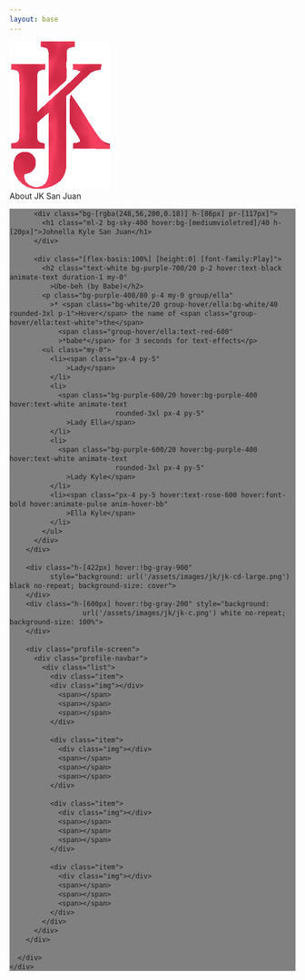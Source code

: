 ```yaml
---
layout: base
---
```

<script>
  document.querySelector('.bg-animation').classList.remove('start-home');
  document.querySelector('.bg-animation').classList.add('start-readme');
</script>

<div class="[font-size:2.1rem] bg-yellow-600 py-5 flex h-[97px] page-header relative [z-index:1]">
  <img src="/assets/images/jk/jk-m.png"
       class="h-[170px] [position:relative] -top-[16px] hover:bg-white/20"
       alt="JK">
  <div class="ml-4 mt-[15px]">About <span class="bg-white/20 p-2 hover:bg-white/50"
    >JK San Juan</span></div>
</div>

<main>
  <div class="bg-sky-400 w-full mr-[-5px] lg:[display:inline-block] tablet-desktop">
    <div class="[position:sticky] [top:0] w-full [overflow:hidden]">
      <div id="jk-i" class="w-full md:w-[1243px] h-[874px] hover:!bg-gray-900">
      </div>
    </div>
    <div id="top-content" class="w-[600px]">
      <div id="bg">
        <div class="flex [flex-wrap:wrap] h-[422px]" style="background:
                  url('/assets/images/jk/jk-login.png') gray no-repeat; background-size: 600px">
          <div class="w-[86px] h-[86px] hover:!bg-gray-800" style="background:
                        url('/assets/images/jk/jk-icon-384.png') black no-repeat; background-size: 100%">
          </div>

          <div class="bg-[rgba(248,56,200,0.18)] h-[86px] pr-[117px]">
            <h1 class="ml-2 bg-sky-400 hover:bg-[mediumvioletred]/40 h-[20px]">Johnella Kyle San Juan</h1>
          </div>

          <div class="[flex-basis:100%] [height:0] [font-family:Play]">
            <h2 class="text-white bg-purple-700/20 p-2 hover:text-black animate-text duration-1 my-0"
              >Ube-beh (by Babe)</h2>
            <p class="bg-purple-400/80 p-4 my-0 group/ella"
              >* <span class="bg-white/20 group-hover/ella:bg-white/40 rounded-3xl p-1">Hover</span> the name of <span class="group-hover/ella:text-white">the</span>
                <span class="group-hover/ella:text-red-600"
                >*babe*</span> for 3 seconds for text-effects</p>
            <ul class="my-0">
              <li><span class="px-4 py-5"
                  >Lady</span>
              </li>
              <li>
                <span class="bg-purple-600/20 hover:bg-purple-400 hover:text-white animate-text
                              rounded-3xl px-4 py-5"
                  >Lady Ella</span>
              </li>
              <li>
                <span class="bg-purple-600/20 hover:bg-purple-400 hover:text-white animate-text
                              rounded-3xl px-4 py-5"
                  >Lady Kyle</span>
              </li>
              <li><span class="px-4 py-5 hover:text-rose-600 hover:font-bold hover:animate-pulse anim-hover-bb"
                  >Ella Kyle</span>
              </li>
            </ul>
          </div>
        </div>

        <div class="h-[422px] hover:!bg-gray-900"
              style="background: url('/assets/images/jk/jk-cd-large.png') black no-repeat; background-size: cover">
        </div>
        <div class="h-[600px] hover:!bg-gray-200" style="background:
                      url('/assets/images/jk/jk-c.png') white no-repeat; background-size: 100%">
        </div>

        <div class="profile-screen">
          <div class="profile-navbar">
            <div class="list">
              <div class="item">
              <div class="img"></div>
                <span></span>
                <span></span>
                <span></span>                    
              </div>
              
              <div class="item">
                <div class="img"></div>
                <span></span>
                <span></span>
                <span></span>                    
              </div>
              
              <div class="item">
                <div class="img"></div>
                <span></span>
                <span></span>
                <span></span>                    
              </div>
              
              <div class="item">
                <div class="img"></div>
                <span></span>
                <span></span>
                <span></span>                    
              </div>
            </div>
          </div>
        </div>

      </div>
    </div>
  </div>
</main>